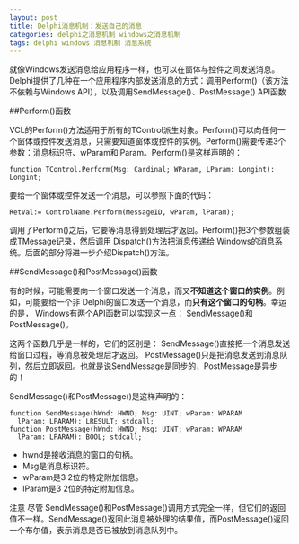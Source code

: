```yaml
---
layout: post
title: Delphi消息机制：发送自己的消息
categories: delphi之消息机制 windows之消息机制
tags: delphi windows 消息机制 消息系统
---
```


就像Windows发送消息给应用程序一样，也可以在窗体与控件之间发送消息。Delphi提供了几种在一个应用程序内部发送消息的方式：调用Perform()（该方法不依赖与Windows API），以及调用SendMessage()、PostMessage() API函数

##Perform()函数

VCL的Perform()方法适用于所有的TControl派生对象。Perform()可以向任何一个窗体或控件发送消息，只需要知道窗体或控件的实例。Perform()需要传递3个参数：消息标识符、wParam和lParam。Perform()是这样声明的：

```
function TControl.Perform(Msg: Cardinal; WParam, LParam: Longint): Longint;
```

要给一个窗体或控件发送一个消息，可以参照下面的代码：

```
RetVal:= ControlName.Perform(MessageID, wParam, lParam);
```

调用了Perform()之后，它要等消息得到处理后才返回。Perform()把3个参数组装成TMessage记录，然后调用 Dispatch()方法把消息传递给 Windows的消息系统。后面的部分将进一步介绍Dispatch()方法。

##SendMessage()和PostMessage()函数

有的时候，可能需要向一个窗口发送一个消息，而又**不知道这个窗口的实例**。例如，可能要给一个非 Delphi的窗口发送一个消息，而**只有这个窗口的句柄**。幸运的是， Windows有两个API函数可以实现这一点： SendMessage()和PostMessage()。

这两个函数几乎是一样的，它们的区别是： SendMessage()直接把一个消息发送给窗口过程，等消息被处理后才返回。 PostMessage()只是把消息发送到消息队列，然后立即返回。也就是说SendMessage是同步的，PostMessage是异步的！

SendMessage()和PostMessage()是这样声明的：

```
function SendMessage(hWnd: HWND; Msg: UINT; wParam: WPARAM
  lParam: LPARAM): LRESULT; stdcall;
function PostMessage(hWnd: HWND; Msg: UINT; wParam: WPARAM
  lParam: LPARAM): BOOL; stdcall;
```

*  hwnd是接收消息的窗口的句柄。
* Msg是消息标识符。
* wParam是3 2位的特定附加信息。
* lParam是3 2位的特定附加信息。

注意 尽管 SendMessage()和PostMessage()调用方式完全一样，但它们的返回值不一样。SendMessage()返回此消息被处理的结果值，而PostMessage()返回一个布尔值，表示消息是否已被放到消息队列中。
